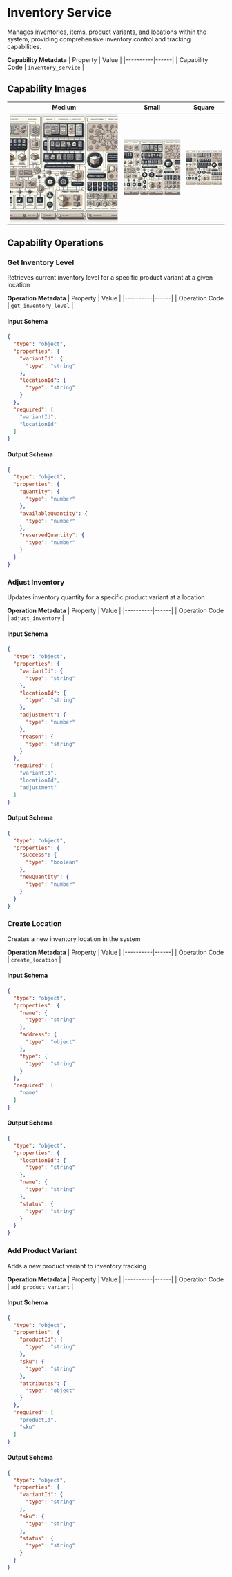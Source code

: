 # Inventory Service
Manages inventories, items, product variants, and locations within the system, providing comprehensive inventory control and tracking capabilities.

**Capability Metadata**
| Property | Value |
|----------|------|
| Capability Code | `inventory_service` |

## Capability Images
| Medium | Small | Square |
|--------|-------|--------|
| ![Inventory Service Capability Medium Image](./images/inventory_service_medium.png) | ![Inventory Service Capability Small Image](./images/inventory_service_small.png) | ![Inventory Service Capability Square Image](./images/inventory_service_square.png) |

## Capability Operations

### Get Inventory Level
Retrieves current inventory level for a specific product variant at a given location

**Operation Metadata**
| Property | Value |
|----------|------|
| Operation Code | `get_inventory_level` |

#### Input Schema
```json operation input schema
{
  "type": "object",
  "properties": {
    "variantId": {
      "type": "string"
    },
    "locationId": {
      "type": "string"
    }
  },
  "required": [
    "variantId",
    "locationId"
  ]
}
```

#### Output Schema
```json operation output schema
{
  "type": "object",
  "properties": {
    "quantity": {
      "type": "number"
    },
    "availableQuantity": {
      "type": "number"
    },
    "reservedQuantity": {
      "type": "number"
    }
  }
}
```
### Adjust Inventory
Updates inventory quantity for a specific product variant at a location

**Operation Metadata**
| Property | Value |
|----------|------|
| Operation Code | `adjust_inventory` |

#### Input Schema
```json operation input schema
{
  "type": "object",
  "properties": {
    "variantId": {
      "type": "string"
    },
    "locationId": {
      "type": "string"
    },
    "adjustment": {
      "type": "number"
    },
    "reason": {
      "type": "string"
    }
  },
  "required": [
    "variantId",
    "locationId",
    "adjustment"
  ]
}
```

#### Output Schema
```json operation output schema
{
  "type": "object",
  "properties": {
    "success": {
      "type": "boolean"
    },
    "newQuantity": {
      "type": "number"
    }
  }
}
```
### Create Location
Creates a new inventory location in the system

**Operation Metadata**
| Property | Value |
|----------|------|
| Operation Code | `create_location` |

#### Input Schema
```json operation input schema
{
  "type": "object",
  "properties": {
    "name": {
      "type": "string"
    },
    "address": {
      "type": "object"
    },
    "type": {
      "type": "string"
    }
  },
  "required": [
    "name"
  ]
}
```

#### Output Schema
```json operation output schema
{
  "type": "object",
  "properties": {
    "locationId": {
      "type": "string"
    },
    "name": {
      "type": "string"
    },
    "status": {
      "type": "string"
    }
  }
}
```
### Add Product Variant
Adds a new product variant to inventory tracking

**Operation Metadata**
| Property | Value |
|----------|------|
| Operation Code | `add_product_variant` |

#### Input Schema
```json operation input schema
{
  "type": "object",
  "properties": {
    "productId": {
      "type": "string"
    },
    "sku": {
      "type": "string"
    },
    "attributes": {
      "type": "object"
    }
  },
  "required": [
    "productId",
    "sku"
  ]
}
```

#### Output Schema
```json operation output schema
{
  "type": "object",
  "properties": {
    "variantId": {
      "type": "string"
    },
    "sku": {
      "type": "string"
    },
    "status": {
      "type": "string"
    }
  }
}
```
